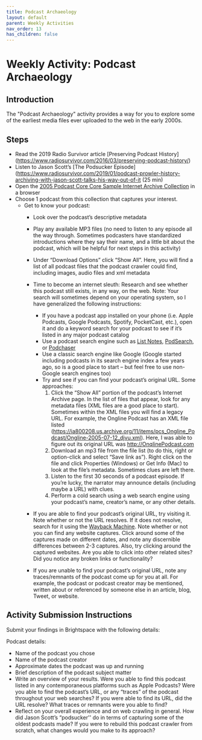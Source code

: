 ```yaml
---
title: Podcast Archaeology
layout: default
parent: Weekly Activities
nav_order: 13
has_children: false
---
```


# Weekly Activity: Podcast Archaeology

## Introduction
The "Podcast Archaeology" activity provides a way for you to explore some of the earliest media files ever uploaded to the web in the early 2000s.

## Steps

* Read the 2019 Radio Survivor article [Preserving Podcast History] (https://www.radiosurvivor.com/2016/03/preserving-podcast-history/)
* Listen to Jason Scott’s [The Podsucker Episode](https://www.radiosurvivor.com/2019/01/podcast-prowler-history-archiving-with-jason-scott-talks-his-way-out-of-it (25 min)
* Open the [2005 Podcast Core Core Sample Internet Archive Collection](https://archive.org/details/2005_podcastcoresample) in a browser
* Choose 1 podcast from this collection that captures your interest.
  * Get to know your podcast:
    * Look over the podcast’s descriptive metadata
    * Play any available MP3 files (no need to listen to any episode all the way through. Sometimes podcasters have standardized introductions where they say their name, and a little bit about the podcast, which will be helpful for next steps in this activity)
    * Under “Download Options” click “Show All”. Here, you will find a list of all podcast files that the podcast crawler could find, including images, audio files and xml metadata
    * Time to become an internet sleuth: Research and see whether this podcast still exists, in any way, on the web. Note: Your search will sometimes depend on your operating system, so I have generalized the following instructions:
      * If you have a podcast app installed on your phone (i.e. Apple Podcasts, Google Podcasts, Spotify, PocketCast, etc.), open it and do a keyword search for your podcast to see if it’s listed in any major podcast catalog
      * Use a podcast search engine such as [List Notes](https://www.listennotes.com/), [PodSearch](https://podsearch.com/), or [Podchaser](https://www.podchaser.com/) 
      * Use a classic search engine like Google (Google started including podcasts in its search engine index a few years ago, so is a good place to start – but feel free to use non-Google search engines too)
      * Try and see if you can find your podcast’s original URL. Some approaches:
         1. Click the “Show All” portion of the podcast’s Internet Archive page. In the list of files that appear, look for any metadata files (XML files are a good place to start). Sometimes within the XML files you will find a legacy URL. For example, the Ongline Podcast has an XML file listed (https://ia800208.us.archive.org/11/items/pcs_Ongline_Podcast/Ongline-2005-07-12_djvu.xml). Here, I was able to figure out its original URL was http://OnqlinePodcast.com
         2. Download an mp3 file from the file list (to do this, right or option-click and select “Save link as”). Right click on the file and click Properties (Windows) or Get Info (Mac) to look at the file’s metadata. Sometimes clues are left there.
         3. Listen to the first 30 seconds of a podcast episode. If you’re lucky, the narrator may announce details (including maybe a URL) with clues.
         4. Perform a cold search using a web search engine using your podcast’s name, creator’s name, or any other details.

    * If you are able to find your podcast’s original URL, try visiting it. Note whether or not the URL resolves. If it does not resolve, search for it using the [Wayback Machine](https://archive.org/web/). Note whether or not you can find any website captures. Click around some of the captures made on different dates, and note any discernible differences between 2-3 captures. Also, try clicking around the captured websites. Are you able to click into other related sites? Did you notice any broken links or functionality?
    * If you are unable to find your podcast’s original URL, note any traces/remnants of the podcast come up for you at all. For example, the podcast or podcast creator may be mentioned, written about or referenced by someone else in an article, blog, Tweet, or website.

## Activity Submission Instructions

Submit your findings in Brightspace with the following details:

Podcast details:
* Name of the podcast you chose
* Name of the podcast creator
* Approximate dates the podcast was up and running
* Brief description of the podcast subject matter
* Write an overview of your results. Were you able to find this podcast listed in any contemporaneous platforms such as Apple Podcasts? Were you able to find the podcast’s URL, or any “traces” of the podcast throughout your web searches? If you were able to find its URL, did the URL resolve? What traces or remnants were you able to find?
* Reflect on your overall experience and on web crawling in general. How did Jason Scott’s “podsucker'' do in terms of capturing some of the oldest podcasts made? If you were to rebuild this podcast crawler from scratch, what changes would you make to its approach?

